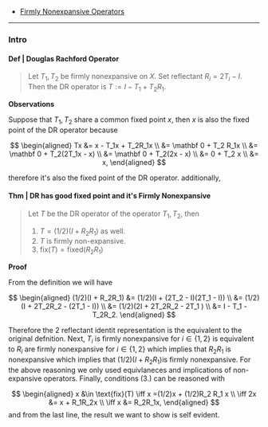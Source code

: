 - [Firmly Nonexpansive Operators](../Operators%20Theory/Firmly%20Nonexpansive%20Operators.md)

---
### **Intro**

#### **Def | Douglas Rachford Operator**
> Let $T_1, T_2$ be firmly nonexpansive on $X$. Set reflectant $R_i = 2T_i - I$. Then the DR operator is $T:= I - T_1 + T_2 R_1$. 

**Observations**

Suppose that $T_1, T_2$ share a common fixed point $x$, then $x$ is also the fixed point of the DR operator because 

$$
\begin{aligned}
    Tx &= x - T_1x + T_2R_1x
    \\
    &= \mathbf 0 + T_2 R_1x 
    \\
    &= \mathbf 0 + T_2(2T_1x - x)
    \\
    &= \mathbf 0 + T_2(2x - x)
    \\
    &= 0 + T_2 x 
    \\
    &= x, 
\end{aligned}
$$

therefore it's also the fixed point of the DR operator. additionally, 


#### **Thm | DR has good fixed point and it's Firmly Nonexpansive**
> Let $T$ be the DR operator of the operator $T_1, T_2$, then 
> 1. $T = (1/2)(I + R_2 R_1)$ as well. 
> 2. $T$ is firmly non-expansive. 
> 3. $\text{fix}(T) = \text{fixed}(R_2R_1)$

**Proof**

From the definition we will have 

$$
\begin{aligned}
    (1/2)(I + R_2R_1) &= (1/2)(I + (2T_2 - I)(2T_1 - I))
    \\
    &= (1/2)(I + 2T_2R_2 - (2T_1 - I))
    \\
    &= (1/2)(2I + 2T_2R_2 - 2T_1 )
    \\
    &= I - T_1 - T_2R_2. 
\end{aligned}
$$

Therefore the 2 reflectant identit representation is the equivalent to the original defnition. 
Next, $T_i$ is firmly nonexpansive for $i \in \{1, 2\}$ is equivalent to $R_i$ are firmly nonexpansive for $i \in \{1, 2\}$ which implies that $R_2R_1$ is nonexpansive which implies that $(1/2)(I + R_2 R_1)$is firmly nonexpansive. 
For the above reasoning we only used equivlaneces and implications of non-expansive operators. 
Finally, conditions (3.) can be reasoned with 

$$
\begin{aligned}
    x &\in \text{fix}(T) \iff x  =(1/2)x + (1/2)R_2 R_1 x
    \\
    \iff 
    2x &= x + R_1R_2x
    \\
    \iff 
    x &= R_2R_1x, 
\end{aligned}
$$
and from the last line, the result we want to show is self evident. 

